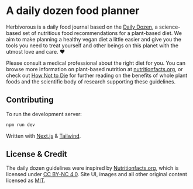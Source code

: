 # A daily dozen food planner

Herbivorous is a daily food journal based on the [Daily Dozen](https://nutritionfacts.org/daily-dozen/), a science-based set of nutritious food recommendations for a plant-based diet. We aim to make planning a healthy vegan diet a little easier and give you the tools you need to treat yourself and other beings on this planet with the utmost love and care. ♥

Please consult a medical professional about the right diet for you. You can browse more information on plant-based nutrition at [nutritionfacts.org](https://nutritionfacts.org), or check out [How Not to Die](https://literal.club/book/how-not-to-die-60zr1) for further reading on the benefits of whole plant foods and the scientific body of research supporting these guidelines.

## Contributing

To run the development server:

```bash
npm run dev
```

Written with [Next.js](https://nextjs.org/docs) & [Tailwind](https://tailwindcss.com).

## License & Credit

The daily dozen guidelines were inspired by [Nutritionfacts.org](https://nutritionfacts.org), which is licensed under [CC BY-NC 4.0](https://creativecommons.org/licenses/by-nc/4.0/). Site UI, images and all other original content licensed as [MIT](https://opensource.org/license/mit/).
